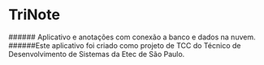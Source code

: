 <h1>TriNote</h1>
###### Aplicativo e anotações com conexão a banco e dados na nuvem.
######Este aplicativo foi criado como projeto de TCC do Técnico de Desenvolvimento de Sistemas da Etec de São Paulo.
